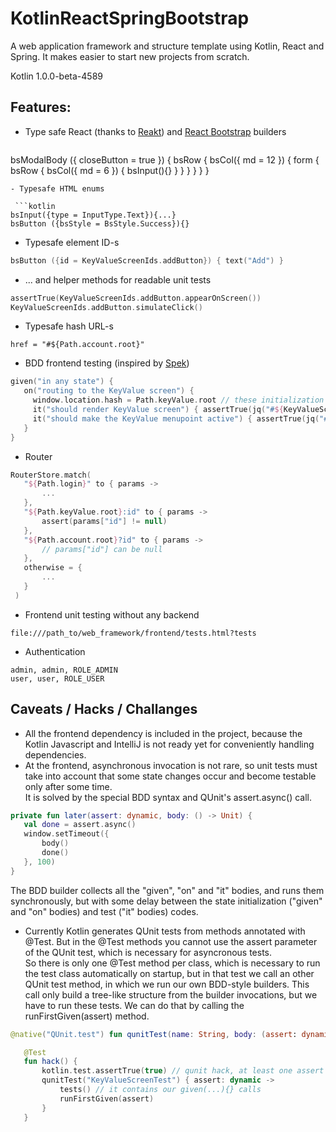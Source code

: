 # KotlinReactSpringBootstrap
A web application framework and structure template using Kotlin, React and Spring. It makes easier to start new projects from scratch.

Kotlin 1.0.0-beta-4589

## Features:
- Type safe React (thanks to [Reakt](https://github.com/andrewoma/reakt)) and [React Bootstrap](https://react-bootstrap.github.io/) builders

   ```
bsModalBody ({ closeButton = true }) {
    bsRow {
      bsCol({ md = 12 }) {
          form {
              bsRow {
                  bsCol({ md = 6 }) {
                      bsInput(){}
                  }
              }
          }
      }
    }
}
```
- Typesafe HTML enums

 ```kotlin
bsInput({type = InputType.Text}){...}
bsButton ({bsStyle = BsStyle.Success}){}
```
- Typesafe element ID-s

 ```kotlin
bsButton ({id = KeyValueScreenIds.addButton}) { text("Add") }
```
- ... and helper methods for readable unit tests

 ```kotlin
assertTrue(KeyValueScreenIds.addButton.appearOnScreen())
KeyValueScreenIds.addButton.simulateClick()
```
- Typesafe hash URL-s

 ```
href = "#${Path.account.root}"
```
- BDD frontend testing (inspired by [Spek](https://github.com/JetBrains/spek))

 ```kotlin
given("in any state") {
    on("routing to the KeyValue screen") {
      window.location.hash = Path.keyValue.root // these initialization code runs before every "it" invocations
      it("should render KeyValue screen") { assertTrue(jq("#${KeyValueScreenIds.screenId}").size() == 1) }
      it("should make the KeyValue menupoint active") { assertTrue(jq("#${NavMenuIds.keyValue}").parent().hasClass("active")) }
    }
}
```
- Router

 ```kotlin
RouterStore.match(
    "${Path.login}" to { params ->
        ...
    },
    "${Path.keyValue.root}:id" to { params ->
        assert(params["id"] != null)
    },
    "${Path.account.root}?id" to { params ->
        // params["id"] can be null
    },
    otherwise = {
        ...
    }
  )
```
- Frontend unit testing without any backend

 ```
file:///path_to/web_framework/frontend/tests.html?tests
```
- Authentication

 ```
admin, admin, ROLE_ADMIN
user, user, ROLE_USER
```
## Caveats / Hacks / Challanges
- All the frontend dependency is included in the project, because the Kotlin Javascript and IntelliJ is not ready yet for conveniently handling dependencies.
- At the frontend, asynchronous invocation is not rare, so unit tests must take into account that some state changes occur and become testable only after some time.   
   It is solved by the special BDD syntax and QUnit's assert.async() call.  
   
 ```kotlin
 private fun later(assert: dynamic, body: () -> Unit) {  
    val done = assert.async()  
    window.setTimeout({  
        body()  
        done()  
    }, 100)  
 }
```  
   The BDD builder collects all the "given", "on" and "it" bodies, and runs them synchronously, but with some delay between the state initialization ("given" and "on" bodies) and test ("it" bodies) codes.
- Currently Kotlin generates QUnit tests from methods annotated with @Test. But in the @Test methods you cannot use the assert parameter of the QUnit test, which is necessary for asyncronous tests.  
So there is only one @Test method per class, which is necessary to run the test class automatically on startup, but in that test we call an other QUnit test method, in which we run our own BDD-style builders. This call only build a tree-like structure from the builder invocations, but we have to run these tests. We can do that by calling the runFirstGiven(assert) method.

 ```kotlin
@native("QUnit.test") fun qunitTest(name: String, body: (assert: dynamic)->Unit)
```

 ```kotlin
    @Test
    fun hack() {
        kotlin.test.assertTrue(true) // qunit hack, at least one assert must be present
        qunitTest("KeyValueScreenTest") { assert: dynamic ->
            tests() // it contains our given(...){} calls
            runFirstGiven(assert)
        }
    }
```
